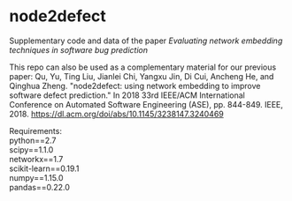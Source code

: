 # node2defect
Supplementary code and data of the paper *Evaluating network embedding techniques in software bug prediction*

This repo can also be used as a complementary material for our previous paper:
Qu, Yu, Ting Liu, Jianlei Chi, Yangxu Jin, Di Cui, Ancheng He, and Qinghua Zheng. "node2defect: using network embedding to improve software defect prediction." In 2018 33rd IEEE/ACM International Conference on Automated Software Engineering (ASE), pp. 844-849. IEEE, 2018. https://dl.acm.org/doi/abs/10.1145/3238147.3240469

Requirements:  
python==2.7  
scipy==1.1.0  
networkx==1.7  
scikit-learn==0.19.1  
numpy==1.15.0  
pandas==0.22.0  
